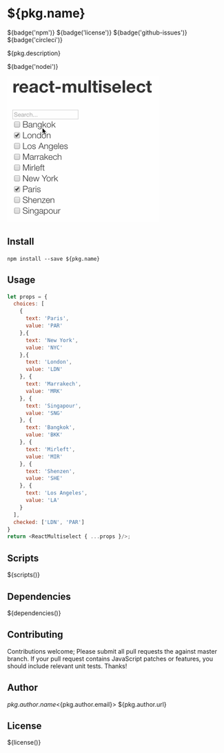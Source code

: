 # ${pkg.name}

${badge('npm')} ${badge('license')} ${badge('github-issues')}  ${badge('circleci')}

${pkg.description}

${badge('nodei')}

![demo](./demo.gif)

## Install

`npm install --save ${pkg.name}`

## Usage


```js
let props = {
  choices: [
    {
      text: 'Paris',
      value: 'PAR'
    },{
      text: 'New York',
      value: 'NYC'
    },{
      text: 'London',
      value: 'LDN'
    }, {
      text: 'Marrakech',
      value: 'MRK'
    }, {
      text: 'Singapour',
      value: 'SNG'
    }, {
      text: 'Bangkok',
      value: 'BKK'
    }, {
      text: 'Mirleft',
      value: 'MIR'
    }, {
      text: 'Shenzen',
      value: 'SHE'
    }, {
      text: 'Los Angeles',
      value: 'LA'
    }
  ],
  checked: ['LDN', 'PAR']
}
return <ReactMultiselect { ...props }/>;
```

## Scripts

${scripts()}

## Dependencies

${dependencies()}

## Contributing

Contributions welcome; Please submit all pull requests the against master branch. If your pull request contains JavaScript patches or features, you should include relevant unit tests. Thanks!

## Author

${pkg.author.name} <${pkg.author.email}> ${pkg.author.url}

## License

${license()}
